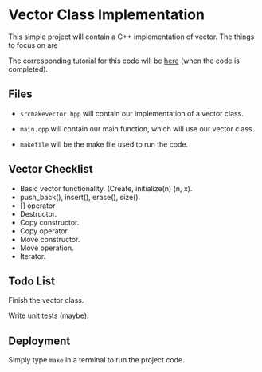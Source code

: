 # Vector Class Implementation

This simple project will contain a C++ implementation of vector. The things to focus on are 

The corresponding tutorial for this code will be [here](https://www.srcmake.com/cpp-vector) (when the code is completed).

## Files

- `srcmakevector.hpp` will contain our implementation of a vector class.

- `main.cpp` will contain our main function, which will use our vector class.

- `makefile` will be the make file used to run the code.

## Vector Checklist

- Basic vector functionality. (Create, initialize(n) (n, x). 
- push_back(), insert(), erase(), size().
- [] operator
- Destructor.
- Copy constructor.
- Copy operator.
- Move constructor.
- Move operation.
- Iterator.

## Todo List

Finish the vector class.

Write unit tests (maybe).

## Deployment

Simply type `make` in a terminal to run the project code.